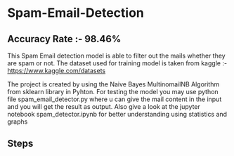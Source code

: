 # Spam-Email-Detection
## Accuracy Rate :- 98.46%
This Spam Email detection model is able to filter out the mails whether they are spam or not.
The dataset used for training model is taken from kaggle :- https://www.kaggle.com/datasets

The project is created by using the Naive Bayes MultinomailNB Algorithm from sklearn library in Pyhton.
For testing the model you may use python file spam_email_detector.py where u can give the mail content in the input and you will get the result as output.
Also give a look at the jupyter notebook spam_detector.ipynb for better understanding using statistics and graphs

## Steps
